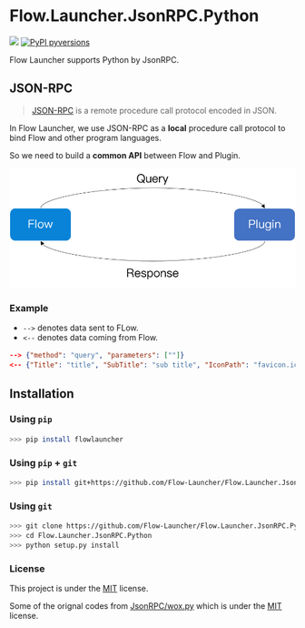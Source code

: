 # Flow.Launcher.JsonRPC.Python

[![](https://img.shields.io/pypi/v/flowlauncher.svg?style=for-the-badge)](https://pypi.org/project/flowlauncher/)
[![PyPI pyversions](https://img.shields.io/pypi/pyversions/flowlauncher?style=for-the-badge)](https://pypi.org/project/flowlauncher/)

Flow Launcher supports Python by JsonRPC.

## JSON-RPC

> [JSON-RPC](https://en.wikipedia.org/wiki/JSON-RPC) is a remote procedure call protocol encoded in JSON.

In Flow Launcher, we use JSON-RPC as a **local** procedure call protocol to bind Flow and other program languages.

So we need to build a **common API** between Flow and Plugin.

![JsonRPC](./assets/jsonrpc.png)

### Example

- `-->` denotes data sent to FLow.
- `<--` denotes data coming from Flow.

```json
--> {"method": "query", "parameters": [""]}
<-- {"Title": "title", "SubTitle": "sub title", "IconPath": "favicon.ico"}
```

<!-- TODO: try to add some other examples -->

## Installation

### Using `pip`

``` bash
>>> pip install flowlauncher
```

### Using `pip` + `git`

``` bash
>>> pip install git+https://github.com/Flow-Launcher/Flow.Launcher.JsonRPC.Python.git
```

### Using `git`

``` bash
>>> git clone https://github.com/Flow-Launcher/Flow.Launcher.JsonRPC.Python.git
>>> cd Flow.Launcher.JsonRPC.Python
>>> python setup.py install
```

<!-- TODO: update Example Plugin (HellowWorldPython) for this plugin -->

### License

This project is under the [MIT](./LICENSE) license.

Some of the orignal codes from [JsonRPC/wox.py](https://github.com/Wox-launcher/Wox/blob/master/JsonRPC/wox.py) which is under the [MIT](https://github.com/Wox-launcher/Wox/blob/master/LICENSE) license.
